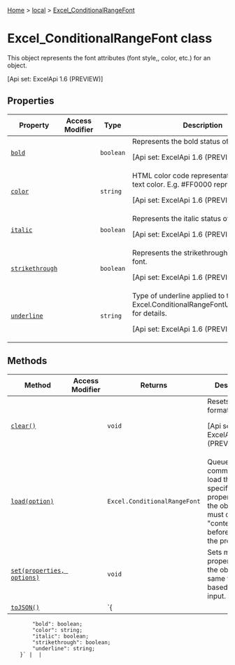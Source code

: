 [Home](./index) &gt; [local](local.md) &gt; [Excel\_ConditionalRangeFont](local.excel_conditionalrangefont.md)

# Excel\_ConditionalRangeFont class

This object represents the font attributes (font style,, color, etc.) for an object. 

 \[Api set: ExcelApi 1.6 (PREVIEW)\]

## Properties

|  Property | Access Modifier | Type | Description |
|  --- | --- | --- | --- |
|  [`bold`](local.excel_conditionalrangefont.bold.md) |  | `boolean` | Represents the bold status of font. <p/> \[Api set: ExcelApi 1.6 (PREVIEW)\] |
|  [`color`](local.excel_conditionalrangefont.color.md) |  | `string` | HTML color code representation of the text color. E.g. \#FF0000 represents Red. <p/> \[Api set: ExcelApi 1.6 (PREVIEW)\] |
|  [`italic`](local.excel_conditionalrangefont.italic.md) |  | `boolean` | Represents the italic status of the font. <p/> \[Api set: ExcelApi 1.6 (PREVIEW)\] |
|  [`strikethrough`](local.excel_conditionalrangefont.strikethrough.md) |  | `boolean` | Represents the strikethrough status of the font. <p/> \[Api set: ExcelApi 1.6 (PREVIEW)\] |
|  [`underline`](local.excel_conditionalrangefont.underline.md) |  | `string` | Type of underline applied to the font. See Excel.ConditionalRangeFontUnderlineStyle for details. <p/> \[Api set: ExcelApi 1.6 (PREVIEW)\] |

## Methods

|  Method | Access Modifier | Returns | Description |
|  --- | --- | --- | --- |
|  [`clear()`](local.excel_conditionalrangefont.clear.md) |  | `void` | Resets the font formats. <p/> \[Api set: ExcelApi 1.6 (PREVIEW)\] |
|  [`load(option)`](local.excel_conditionalrangefont.load.md) |  | `Excel.ConditionalRangeFont` | Queues up a command to load the specified properties of the object. You must call "context.sync()" before reading the properties. |
|  [`set(properties, options)`](local.excel_conditionalrangefont.set.md) |  | `void` | Sets multiple properties on the object at the same time, based on JSON input. |
|  [`toJSON()`](local.excel_conditionalrangefont.tojson.md) |  | `{
            "bold": boolean;
            "color": string;
            "italic": boolean;
            "strikethrough": boolean;
            "underline": string;
        }` |  |

